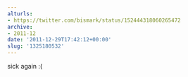 ```yaml
---
alturls:
- https://twitter.com/bismark/status/152444318060265472
archive:
- 2011-12
date: '2011-12-29T17:42:12+00:00'
slug: '1325180532'
---
```


sick again :(

